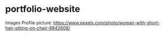 # portfolio-website

Images
Profile picture:
https://www.pexels.com/photo/woman-with-short-hair-sitting-on-chair-9942609/
